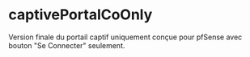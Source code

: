 # captivePortalCoOnly

Version finale du portail captif uniquement conçue pour pfSense avec bouton "Se Connecter" seulement.
